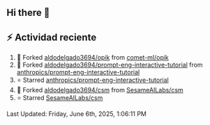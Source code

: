 ## Hi there 👋

## :zap: Actividad reciente
<!--RECENT_ACTIVITY:start-->
1. 🔱 Forked [aldodelgado3694/opik](https://github.com/aldodelgado3694/opik) from [comet-ml/opik](https://github.com/comet-ml/opik)<br>
2. 🔱 Forked [aldodelgado3694/prompt-eng-interactive-tutorial](https://github.com/aldodelgado3694/prompt-eng-interactive-tutorial) from [anthropics/prompt-eng-interactive-tutorial](https://github.com/anthropics/prompt-eng-interactive-tutorial)<br>
3. ⭐ Starred [anthropics/prompt-eng-interactive-tutorial](https://github.com/anthropics/prompt-eng-interactive-tutorial)<br>
4. 🔱 Forked [aldodelgado3694/csm](https://github.com/aldodelgado3694/csm) from [SesameAILabs/csm](https://github.com/SesameAILabs/csm)<br>
5. ⭐ Starred [SesameAILabs/csm](https://github.com/SesameAILabs/csm)<br>
<!--RECENT_ACTIVITY:end-->

<!--RECENT_ACTIVITY:last_update-->
Last Updated: Friday, June 6th, 2025, 1:06:11 PM
<!--RECENT_ACTIVITY:last_update_end-->

<!--
**aldodelgado3694/aldodelgado3694** is a ✨ _special_ ✨ repository because its `README.md` (this file) appears on your GitHub profile.

Here are some ideas to get you started:

- 🔭 I’m currently working on ...
- 🌱 I’m currently learning ...
- 👯 I’m looking to collaborate on ...
- 🤔 I’m looking for help with ...
- 💬 Ask me about ...
- 📫 How to reach me: ...
- 😄 Pronouns: ...
- ⚡ Fun fact: ...
-->
